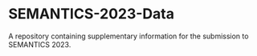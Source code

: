 # SEMANTICS-2023-Data
A repository containing supplementary information for the submission to SEMANTICS 2023. 
